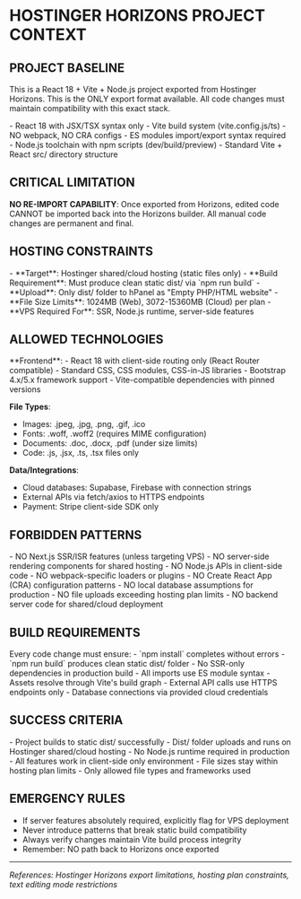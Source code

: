 # HOSTINGER HORIZONS PROJECT CONTEXT

## PROJECT BASELINE
This is a React 18 + Vite + Node.js project exported from Hostinger Horizons. This is the ONLY export format available. All code changes must maintain compatibility with this exact stack.

<constraints>
- React 18 with JSX/TSX syntax only
- Vite build system (vite.config.js/ts) - NO webpack, NO CRA configs  
- ES modules import/export syntax required
- Node.js toolchain with npm scripts (dev/build/preview)
- Standard Vite + React src/ directory structure
</constraints>

## CRITICAL LIMITATION
**NO RE-IMPORT CAPABILITY**: Once exported from Horizons, edited code CANNOT be imported back into the Horizons builder. All manual code changes are permanent and final.

## HOSTING CONSTRAINTS
<deployment>
- **Target**: Hostinger shared/cloud hosting (static files only)
- **Build Requirement**: Must produce clean static dist/ via `npm run build`
- **Upload**: Only dist/ folder to hPanel as "Empty PHP/HTML website"
- **File Size Limits**: 1024MB (Web), 3072-15360MB (Cloud) per plan
- **VPS Required For**: SSR, Node.js runtime, server-side features
</deployment>

## ALLOWED TECHNOLOGIES
<allowed>
**Frontend**:
- React 18 with client-side routing only (React Router compatible)
- Standard CSS, CSS modules, CSS-in-JS libraries
- Bootstrap 4.x/5.x framework support
- Vite-compatible dependencies with pinned versions

**File Types**:
- Images: .jpeg, .jpg, .png, .gif, .ico
- Fonts: .woff, .woff2 (requires MIME configuration)
- Documents: .doc, .docx, .pdf (under size limits)
- Code: .js, .jsx, .ts, .tsx files only

**Data/Integrations**:
- Cloud databases: Supabase, Firebase with connection strings
- External APIs via fetch/axios to HTTPS endpoints
- Payment: Stripe client-side SDK only
</allowed>

## FORBIDDEN PATTERNS
<forbidden>
- NO Next.js SSR/ISR features (unless targeting VPS)
- NO server-side rendering components for shared hosting
- NO Node.js APIs in client-side code
- NO webpack-specific loaders or plugins
- NO Create React App (CRA) configuration patterns
- NO local database assumptions for production
- NO file uploads exceeding hosting plan limits
- NO backend server code for shared/cloud deployment
</forbidden>

## BUILD REQUIREMENTS
<requirements>
Every code change must ensure:
- `npm install` completes without errors
- `npm run build` produces clean static dist/ folder
- No SSR-only dependencies in production build
- All imports use ES module syntax
- Assets resolve through Vite's build graph
- External API calls use HTTPS endpoints only
- Database connections via provided cloud credentials
</requirements>

## SUCCESS CRITERIA
<success>
- Project builds to static dist/ successfully
- Dist/ folder uploads and runs on Hostinger shared/cloud hosting
- No Node.js runtime required in production
- All features work in client-side only environment
- File sizes stay within hosting plan limits
- Only allowed file types and frameworks used
</success>

## EMERGENCY RULES
- If server features absolutely required, explicitly flag for VPS deployment
- Never introduce patterns that break static build compatibility
- Always verify changes maintain Vite build process integrity
- Remember: NO path back to Horizons once exported

---
*References: Hostinger Horizons export limitations, hosting plan constraints, text editing mode restrictions*